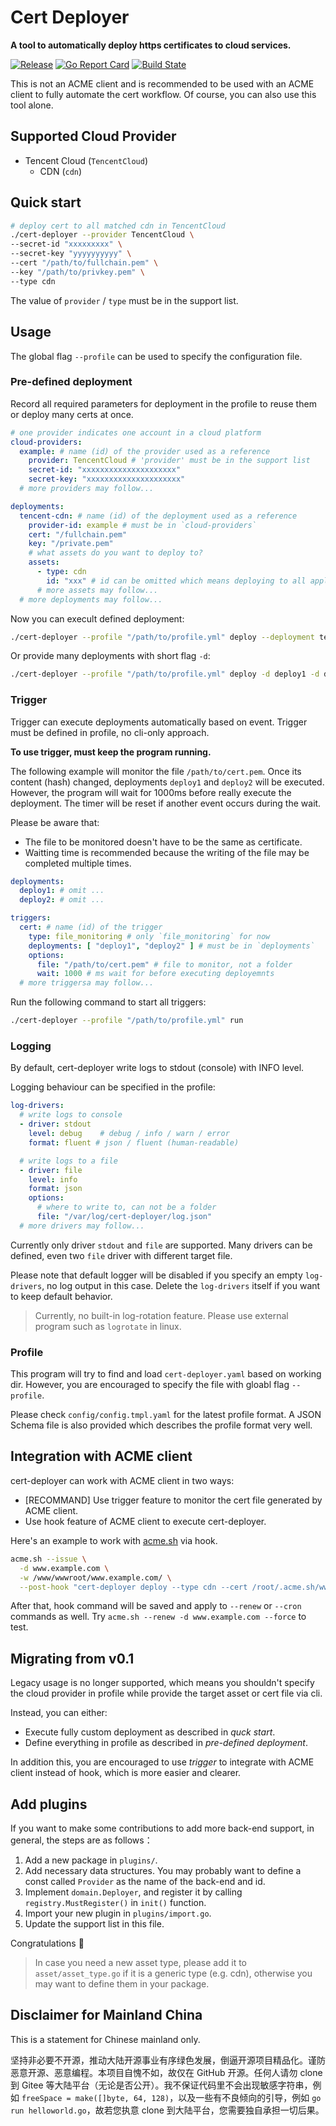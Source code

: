 # Cert Deployer

**A tool to automatically deploy https certificates to cloud services.**

[![Release](https://img.shields.io/github/v/release/ichenhe/cert-deployer?style=flat-square)](https://github.com/ichenhe/cert-deployer/releases)
[![Go Report Card](https://goreportcard.com/badge/github.com/ichenhe/cert-deployer?style=flat-square)](https://goreportcard.com/report/github.com/ichenhe/cert-deployer)
[![Build State](https://img.shields.io/github/actions/workflow/status/ichenhe/cert-deployer/check.yml?style=flat-square)](https://github.com/ichenhe/cert-deployer/actions)

This is not an ACME client and is recommended to be used with an ACME client to fully automate the cert workflow. Of course, you can also use this tool alone.

## Supported Cloud Provider

- Tencent Cloud (`TencentCloud`)
  - CDN (`cdn`)

## Quick start

```bash
# deploy cert to all matched cdn in TencentCloud
./cert-deployer --provider TencentCloud \
--secret-id "xxxxxxxxx" \
--secret-key "yyyyyyyyyy" \
--cert "/path/to/fullchain.pem" \
--key "/path/to/privkey.pem" \
--type cdn
```

The value of `provider` / `type` must be in the support list.

## Usage

The global flag `--profile` can be used to specify the configuration file.

### Pre-defined deployment

Record all required parameters for deployment in the profile to reuse them or deploy many certs at once.

```yaml
# one provider indicates one account in a cloud platform
cloud-providers:
  example: # name (id) of the provider used as a reference
    provider: TencentCloud # 'provider' must be in the support list
    secret-id: "xxxxxxxxxxxxxxxxxxxxx"
    secret-key: "xxxxxxxxxxxxxxxxxxxxx"
  # more providers may follow...

deployments:
  tencent-cdn: # name (id) of the deployment used as a reference
    provider-id: example # must be in `cloud-providers`
    cert: "/fullchain.pem"
    key: "/private.pem"
    # what assets do you want to deploy to?
    assets:
      - type: cdn
        id: "xxx" # id can be omitted which means deploying to all applicable cdns
      # more assets may follow...
  # more deployments may follow...
```

Now you can execult defined deployment:

```bash
./cert-deployer --profile "/path/to/profile.yml" deploy --deployment tencent-cdn
```

Or provide many deployments with short flag `-d`:

```bash
./cert-deployer --profile "/path/to/profile.yml" deploy -d deploy1 -d deploy2
```

### Trigger

Trigger can execute deployments automatically based on event. Trigger must be defined in profile, no cli-only approach.

**To use trigger, must keep the program running.**

The following example will monitor the file `/path/to/cert.pem`. Once its content (hash) changed, deployments `deploy1` and `deploy2` will be executed. However, the program will wait for 1000ms before really execute the deployment. The timer will be reset if another event occurs during the wait.

Please be aware that:

- The file to be monitored doesn't have to be the same as certificate.
- Waitting time is recommended because the writing of the file may be completed multiple times.

```yaml
deployments:
  deploy1: # omit ...
  deploy2: # omit ...

triggers:
  cert: # name (id) of the trigger
    type: file_monitoring # only `file_monitoring` for now
    deployments: [ "deploy1", "deploy2" ] # must be in `deployments`
    options:
      file: "/path/to/cert.pem" # file to monitor, not a folder
      wait: 1000 # ms wait for before executing deployemnts
  # more triggersa may follow...
```

Run the following command to start all triggers:

```bash
./cert-deployer --profile "/path/to/profile.yml" run
```

### Logging

By default, cert-deployer write logs to stdout (console) with INFO level.

Logging behaviour can be specified in the profile:

```yaml
log-drivers:
  # write logs to console
  - driver: stdout
    level: debug    # debug / info / warn / error 
    format: fluent # json / fluent (human-readable)

  # write logs to a file
  - driver: file
    level: info
    format: json
    options:
      # where to write to, can not be a folder
      file: "/var/log/cert-deployer/log.json"
  # more drivers may follow...
```

Currently only driver `stdout` and `file` are supported. Many drivers can be defined, even two `file` driver with different target file.

Please note that default logger will be disabled if you specify an empty `log-drivers`, no log output in this case. Delete the `log-drivers` itself if you want to keep default behavior.

> Currently, no built-in log-rotation feature. Please use external program such as `logrotate` in linux.

### Profile

This program will try to find and load `cert-deployer.yaml` based on working dir. However, you are encouraged to specify the file with gloabl flag `--profile`.

Please check `config/config.tmpl.yaml` for the latest profile format. A JSON Schema file is also provided which describes the profile format very well.

## Integration with ACME client

cert-deployer can work with ACME client in two ways:

- [RECOMMAND] Use trigger feature to monitor the cert file generated by ACME client.
- Use hook feature of ACME client to execute cert-deployer.



Here's an example to work with [acme.sh](https://github.com/acmesh-official/acme.sh) via hook.

```bash
acme.sh --issue \
  -d www.example.com \
  -w /www/wwwroot/www.example.com/ \
  --post-hook "cert-deployer deploy --type cdn --cert /root/.acme.sh/www.example.com/fullchain.cer --key /root/.acme.sh/www.example.com/www.example.com.key --provider TencentCloud --secret-id xxxx --secret-key yyyyy" --force
```

After that, hook command will be saved and apply to `--renew` or `--cron` commands as well. Try `acme.sh --renew -d www.example.com --force` to test.

## Migrating from v0.1

Legacy usage is no longer supported, which means you shouldn't specify the cloud provider in profile while provide the target asset or cert file via cli.

Instead, you can either:

- Execute fully custom deployment as described in *quck start*.
- Define everything in profile as described in *pre-defined deployment*.

In addition this, you are encouraged to use *trigger* to integrate with ACME client instead of hook, which is more easier and clearer.

## Add plugins

If you want to make some contributions to add more back-end support, in general, the steps are as follows：

1. Add a new package in `plugins/`.
2. Add necessary data structures. You may probably want to define a const called `Provider` as the name of the back-end and id.
3. Implement `domain.Deployer`, and register it by calling `registry.MustRegister()` in `init()` function.
4. Import your new plugin in `plugins/import.go`.
5. Update the support list in this file.

Congratulations 🥳

> In case you need a new asset type, please add it to `asset/asset_type.go` if it is a generic type (e.g. cdn), otherwise you may want to define them in your package.

## Disclaimer for Mainland China

This is a statement for Chinese mainland only.

坚持非必要不开源，推动大陆开源事业有序绿色发展，倒逼开源项目精品化。谨防恶意开源、恶意编程。本项目自愧不如，故仅在 GitHub 开源。任何人请勿 clone 到 Gitee 等大陆平台（无论是否公开）。我不保证代码里不会出现敏感字符串，例如 `freeSpace = make([]byte, 64, 128)`，以及一些有不良倾向的引导，例如 `go run helloworld.go`，故若您执意 clone 到大陆平台，您需要独自承担一切后果。

